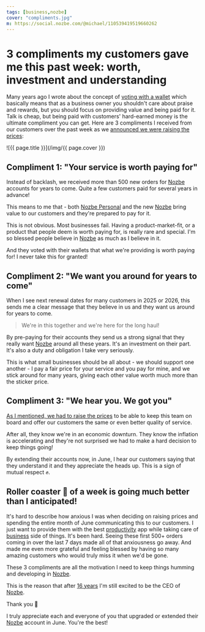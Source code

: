```yaml
---
tags: [business,nozbe]
cover: "compliments.jpg"
m: https://social.nozbe.com/@michael/110539419519660262
---
```


# 3 compliments my customers gave me this past week: worth, investment and understanding

Many years ago I wrote about the concept of [voting with a wallet](/forget-crunchies-let-people-vote-with-money/) which basically means that as a business owner you shouldn't care about praise and rewards, but you should focus on providing value and being paid for it. Talk is cheap, but being paid with customers' hard-earned money is the ultimate compliment you can get. Here are 3 compliments I received from our customers over the past week as we [announced we were raising the prices](/pricing-why/):

<!--More-->

![{{ page.title }}](/img/{{ page.cover }})

## Compliment 1: "Your service is worth paying for"

Instead of backlash, we received more than 500 new orders for [Nozbe][n] accounts for years to come. Quite a few customers paid for several years in advance!

This means to me that - both [Nozbe Personal][np] and the new [Nozbe][n] bring value to our customers and they're prepared to pay for it.

This is not obvious. Most businesses fail. Having a product-market-fit, or a product that people deem is worth paying for, is really rare and special. I'm so blessed people believe in [Nozbe][n] as much as I believe in it.

And they voted with their wallets that what we're providing is worth paying for! I never take this for granted!

## Compliment 2: "We want you around for years to come"

When I see next renewal dates for many customers in 2025 or 2026, this sends me a clear message that they believe in us and they want us around for years to come.

> We're in this together and we're here for the long haul!

By pre-paying for their accounts they send us a strong signal that they really want [Nozbe][n] around all these years. It's an investment on their part. It's also a duty and obligation I take very seriously.

This is what small businesses should be all about - we should support one another - I pay a fair price for your service and you pay for mine, and we stick around for many years, giving each other value worth much more than the sticker price.

## Compliment 3: "We hear you. We got you"

[As I mentioned, we had to raise the prices](/pricing-why/) to be able to keep this team on board and offer our customers the same or even better quality of service.

After all, they know we're in an economic downturn. They know the inflation is accelerating and they're not surprised we had to make a hard decision to keep things going!

By extending their accounts now, in June, I hear our customers saying that they understand it and they appreciate the heads up. This is a sign of mutual respect ✊.

## Roller coaster 🎢 of a week is going much better than I anticipated!

It's hard to describe how anxious I was when deciding on raising prices and spending the entire month of June communicating this to our customers. I just want to provide them with the best [productivity](/productivity) app while taking care of [business](/business) side of things. It's been hard. Seeing these first 500+ orders coming in over the last 7 days made all of that anxiousness go away. And made me even more grateful and feeling blessed by having so many amazing customers who would truly miss it when we'd be gone.

These 3 compliments are all the motivation I need to keep things humming and developing in [Nozbe][n].

This is the reason that after [16 years](/nozbe16) I'm still excited to be the CEO of [Nozbe][n].

Thank you 🙏 

I truly appreciate each and everyone of you that upgraded or extended their [Nozbe][n] account in June. You're the best!

[n]: https://michael.gratis/nozbe
[np]: https://michael.gratis/nozbepersonal